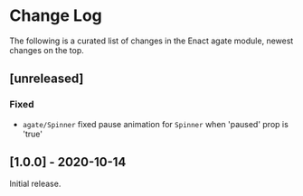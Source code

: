 # Change Log

The following is a curated list of changes in the Enact agate module, newest changes on the top.

## [unreleased]
 
### Fixed
- `agate/Spinner` fixed pause animation for `Spinner` when 'paused' prop is 'true'

## [1.0.0] - 2020-10-14

Initial release.
